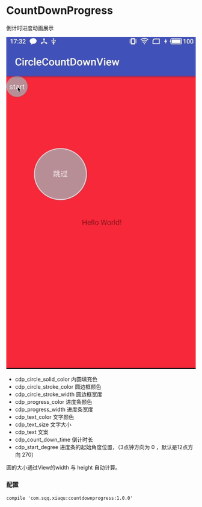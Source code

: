 # CountDownProgress
倒计时进度动画展示

![](./count_down_progress.gif)

- cdp_circle_solid_color 内圆填充色
- cdp_circle_stroke_color 圆边框颜色
- cdp_circle_stroke_width 圆边框宽度
- cdp_progress_color 进度条颜色
- cdp_progress_width 进度条宽度
- cdp_text_color 文字颜色
- cdp_text_size 文字大小
- cdp_text 文案
- cdp_count_down_time 倒计时长
- cdp_start_degree 进度条的起始角度位置，（3点钟方向为 0 ，默认是12点方向 270）

圆的大小通过View的width 与 height 自动计算。

### 配置

```
compile 'com.sqq.xiaqu:countdownprogress:1.0.0'
```